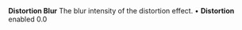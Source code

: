 <tr>
<td><strong>Distortion Blur</strong></td>
<td>The blur intensity of the distortion effect.</td>
<td>&#8226; <strong>Distortion</strong> enabled</td>
<td>0.0</td>
</tr>
